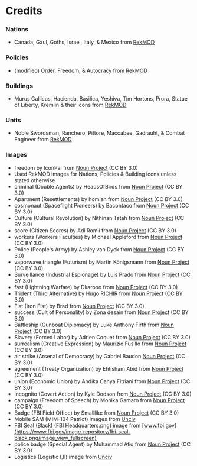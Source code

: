 # Credits
### Nations
- Canada, Gaul, Goths, Israel, Italy, & Mexico from [RekMOD]

### Policies
- (modified) Order, Freedom, & Autocracy from [RekMOD]

### Buildings
- Murus Gallicus, Hacienda, Basilica, Yeshiva, Tim Hortons, Prora, Statue of Liberty, Kremlin & their icons from [RekMOD]

### Units
- Noble Swordsman, Ranchero, Pittore, Maccabee, Gadrauht, & Combat Engineer from [RekMOD]

### Images
- freedom by IconPai from [Noun Project]("https://thenounproject.com/browse/icons/term/freedom/") (CC BY 3.0)
- Used RekMOD images for Nations, Policies & Building icons unless stated otherwise
- criminal (Double Agents) by HeadsOfBirds from [Noun Project]("https://thenounproject.com/browse/icons/term/criminal/") (CC BY 3.0)
- Apartment (Resettlements) by homlah from [Noun Project]("https://thenounproject.com/browse/icons/term/apartment/") (CC BY 3.0)
- cosmonaut (Spaceflight Pioneers) by Bacontaco from [Noun Project]("https://thenounproject.com/browse/icons/term/cosmonaut/") (CC BY 3.0)
- Culture (Cultural Revolution) by Nithinan Tatah from [Noun Project]("https://thenounproject.com/browse/icons/term/culture/") (CC BY 3.0)
- score (Citizen Scores) by Adi Romli from [Noun Project]("https://thenounproject.com/browse/icons/term/score/") (CC BY 3.0)
- workers (Workers Faculties) by Michael Appleford from [Noun Project]("https://thenounproject.com/browse/icons/term/workers/") (CC BY 3.0)
- Police (People's Army) by Ashley van Dyck from [Noun Project]("https://thenounproject.com/browse/icons/term/police/") (CC BY 3.0)
- vaporwave triangle (Futurism) by Martin Königsmann from [Noun Project]("https://thenounproject.com/browse/icons/term/vaporwave-triangle/") (CC BY 3.0)
- Surveillance (Industrial Espionage) by Luis Prado from [Noun Project]("https://thenounproject.com/browse/icons/term/surveillance/") (CC BY 3.0)
- fast (Lightning Warfare) by Dkarooo from [Noun Project]("https://thenounproject.com/browse/icons/term/fast/") (CC BY 3.0)
- Trident (Third Alternative) by Hugo RICHIR from [Noun Project]("https://thenounproject.com/browse/icons/term/trident/") (CC BY 3.0)
- Fist (Iron Fist) by Brad from [Noun Project]("https://thenounproject.com/browse/icons/term/fist/") (CC BY 3.0)
- success (Cult of Personality) by Zona desain from [Noun Project]("https://thenounproject.com/browse/icons/term/success/") (CC BY 3.0)
- Battleship (Gunboat Diplomacy) by Luke Anthony Firth from [Noun Project]("https://thenounproject.com/browse/icons/term/battleship/") (CC BY 3.0)
- Slavery (Forced Labor) by Adrien Coquet from [Noun Project]("https://thenounproject.com/browse/icons/term/slavery/") (CC BY 3.0)
- surrealism (Creative Expression) by Maurizio Fusillo from [Noun Project]("https://thenounproject.com/browse/icons/term/surrealism/") (CC BY 3.0)
- air strike (Arsenal of Democracy) by Gabriel Baudon [Noun Project]("https://thenounproject.com/browse/icons/term/air-strike/") (CC BY 3.0)
- agreement (Treaty Organization) by Ehtisham Abid from [Noun Project]("https://thenounproject.com/browse/icons/term/agreement/") (CC BY 3.0)
- union (Economic Union) by Andika Cahya Fitriani from [Noun Project]("https://thenounproject.com/browse/icons/term/union/") (CC BY 3.0)
- Incognito (Covert Action) by Kyle Dodson from [Noun Project]("https://thenounproject.com/browse/icons/term/incognito/") (CC BY 3.0)
- campaign (Freedom of Speech) by Monika Gamaro from [Noun Project]("https://thenounproject.com/browse/icons/term/campaign/") (CC BY 3.0)
- Badge (FBI Field Office) by Smalllike from [Noun Project]("https://thenounproject.com/browse/icons/term/badge/") (CC BY 3.0)
- Mobile SAM (MIM-104 Patriot) images from [Unciv]
- FBI Seal (Black) (FBI Headquarters.png) image from [www.fbi.gov](https://www.fbi.gov/image-repository/fbi-seal-black.png/image_view_fullscreen)
- police badge (Special Agent) by Muhammad Atiq from [Noun Project]("https://thenounproject.com/browse/icons/term/police-badge/") (CC BY 3.0)
- Logistics (Logistic I,II) image from [Unciv]

[RekMOD]: https://github.com/ravignir/RekMOD
[Unciv]: https://github.com/yairm210/Unciv/

